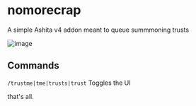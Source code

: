 # nomorecrap

A simple Ashita v4 addon meant to queue summmoning trusts

![image](https://github.com/user-attachments/assets/7b82ff3b-0ec7-4746-b83a-0d95ce3016e2)

## Commands
`/trustme|tme|trusts|trust` Toggles the UI

that's all.

